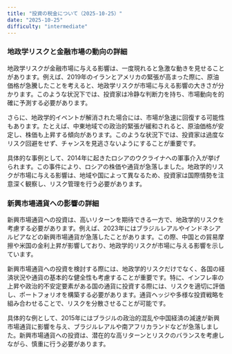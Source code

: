 ```yaml
---
title: "投資の税金について（2025-10-25）"
date: "2025-10-25"
difficulty: "intermediate"
---
```


### 地政学リスクと金融市場の動向の詳細

地政学リスクが金融市場に与える影響は、一度現れると急激な動きを見せることがあります。例えば、2019年のイランとアメリカの緊張が高まった際に、原油価格が急騰したことを考えると、地政学リスクが市場に与える影響の大きさが分かります。このような状況下では、投資家は冷静な判断力を持ち、市場動向を的確に予測する必要があります。

さらに、地政学的イベントが解消された場合には、市場が急速に回復する可能性もあります。たとえば、中東地域での政治的緊張が緩和されると、原油価格が安定し、株価も上昇する傾向があります。このような状況下では、投資家は過度なリスク回避をせず、チャンスを見逃さないようにすることが重要です。

具体的な事例として、2014年に起きたロシアのウクライナへの軍事介入が挙げられます。この事件により、ロシアの株価や通貨が急落しました。地政学的リスクが市場に与える影響は、地域や国によって異なるため、投資家は国際情勢を注意深く観察し、リスク管理を行う必要があります。

### 新興市場通貨への影響の詳細

新興市場通貨への投資は、高いリターンを期待できる一方で、地政学的リスクを考慮する必要があります。例えば、2023年にはブラジルレアルやインドネシアルピアなどの新興市場通貨が急落したことがあります。この際、中国との貿易摩擦や米国の金利上昇が影響しており、地政学的リスクが市場に与える影響を示しています。

新興市場通貨への投資を検討する際には、地政学的リスクだけでなく、各国の経済状況や通貨の基本的な健全性も考慮することが重要です。特に、インフレ率の上昇や政治的不安定要素がある国の通貨に投資する際には、リスクを適切に評価し、ポートフォリオを構築する必要があります。通貨ヘッジや多様な投資戦略を組み合わせることで、リスクを分散させることが可能です。

具体的な例として、2015年にはブラジルの政治的混乱や中国経済の減速が新興市場通貨に影響を与え、ブラジルレアルや南アフリカランドなどが急落しました。新興市場通貨への投資は、潜在的な高リターンとリスクのバランスを考慮しながら、慎重に行う必要があります。
